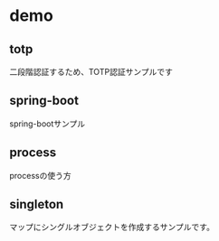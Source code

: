 # demo
## totp
二段階認証するため、TOTP認証サンプルです
## spring-boot
spring-bootサンプル
## process
processの使う方
## singleton
マップにシングルオブジェクトを作成するサンプルです。
